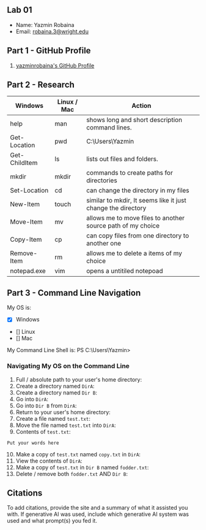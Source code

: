 ## Lab 01

- Name: Yazmin Robaina
- Email: robaina.3@wright.edu

## Part 1 - GitHub Profile

1. [yazminrobaina's GitHub Profile](FIXTHISURL-[https://github.com/yazminrobaina])

## Part 2 - Research

| Windows      | Linux / Mac | Action                                                 |
| ---          | ---         | ---                                                    |
| help         | man         |  shows long and short description command lines.       |
| Get-Location | pwd         |  C:\Users\Yazmin                                       |
| Get-ChildItem| ls          |  lists out files and folders.                          |
| mkdir        | mkdir       |  commands to create paths for directories              |
| Set-Location | cd          |  can change the directory in my files                  |
| New-Item     | touch       |  similar to mkdir, It seems like it just change the directory                    |
| Move-Item    | mv          | allows me to move files to another source path of my choice                                                  |
| Copy-Item    | cp          | can copy files from one directory to another one                                                       |
| Remove-Item  | rm          |  allows me to delete a items of my choice                                                     |
| notepad.exe  | vim         |   opens a untitiled notepoad                                                     |  

## Part 3 - Command Line Navigation

My OS is:
- [x] Windows
- [] Linux
- [] Mac

My Command Line Shell is: PS C:\Users\Yazmin>

### Navigating My OS on the Command Line

1. Full / absolute path to your user's home directory:
2. Create a directory named `DirA`:
3. Create a directory named `Dir B`:
4. Go into `DirA`:
5. Go into `Dir B` from `DirA`:
6. Return to your user's home directory:
7. Create a file named `test.txt`:
8. Move the file named `test.txt` into `DirA`:
9. Contents of `test.txt`:
```
Put your words here
```
10. Make a copy of `test.txt` named `copy.txt` in `DirA`:
11. View the contents of `DirA`: 
12. Make a copy of `test.txt` in `Dir B` named `fodder.txt`:
13. Delete / remove both `fodder.txt` AND `Dir B`:

## Citations

To add citations, provide the site and a summary of what it assisted you with.  If generative AI was used, include which generative AI system was used and what prompt(s) you fed it.
